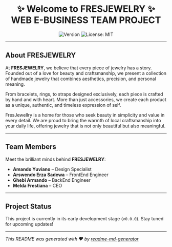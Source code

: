 <h1 align="center">✨ Welcome to FRESJEWELRY ✨<br>WEB E-BUSINESS TEAM PROJECT</h1>

<p align="center">
  <img alt="Version" src="https://img.shields.io/badge/version-0.0.0-blue.svg?cacheSeconds=2592000" />
  <img alt="License: MIT" src="https://img.shields.io/badge/License-MIT-yellow.svg" />
</p>

---

## About FRESJEWELRY

At **FRESJEWELRY**, we believe that every piece of jewelry has a story. Founded out of a love for beauty and craftsmanship, we present a collection of handmade jewelry that combines aesthetics, precision, and personal meaning.

From bracelets, rings, to straps designed exclusively, each piece is crafted by hand and with heart. More than just accessories, we create each product as a unique, authentic, and timeless expression of self.

FresJewellry is a home for those who seek beauty in simplicity and value in every detail. We are proud to bring the warmth of local craftsmanship into your daily life, offering jewelry that is not only beautiful but also meaningful.

---

## Team Members

Meet the brilliant minds behind **FRESJEWELRY**:

- **Amando Yuviano** – Design Specialist
- **Arswendo Erza Sadewa** – FrontEnd Engineer
- **Ghebi Armando** – BackEnd Engineer
- **Melda Frestiana** – CEO

---

## Project Status

This project is currently in its early development stage (`v0.0.0`). Stay tuned for upcoming updates!

---

_This README was generated with ❤️ by [readme-md-generator](https://github.com/kefranabg/readme-md-generator)_
